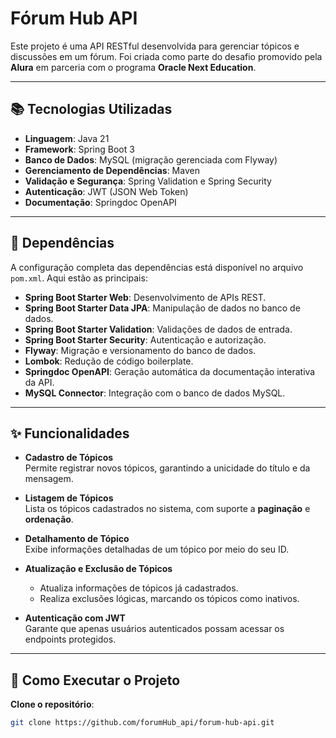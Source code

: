 # Fórum Hub API

Este projeto é uma API RESTful desenvolvida para gerenciar tópicos e discussões em um fórum. Foi criada como parte do desafio promovido pela **Alura** em parceria com o programa **Oracle Next Education**.

---

## 📚 Tecnologias Utilizadas

- **Linguagem**: Java 21
- **Framework**: Spring Boot 3
- **Banco de Dados**: MySQL (migração gerenciada com Flyway)
- **Gerenciamento de Dependências**: Maven
- **Validação e Segurança**: Spring Validation e Spring Security
- **Autenticação**: JWT (JSON Web Token)
- **Documentação**: Springdoc OpenAPI

---

## 🧩 Dependências

A configuração completa das dependências está disponível no arquivo `pom.xml`. Aqui estão as principais:

- **Spring Boot Starter Web**: Desenvolvimento de APIs REST.
- **Spring Boot Starter Data JPA**: Manipulação de dados no banco de dados.
- **Spring Boot Starter Validation**: Validações de dados de entrada.
- **Spring Boot Starter Security**: Autenticação e autorização.
- **Flyway**: Migração e versionamento do banco de dados.
- **Lombok**: Redução de código boilerplate.
- **Springdoc OpenAPI**: Geração automática da documentação interativa da API.
- **MySQL Connector**: Integração com o banco de dados MySQL.

---

## ✨ Funcionalidades

- **Cadastro de Tópicos**  
  Permite registrar novos tópicos, garantindo a unicidade do título e da mensagem.

- **Listagem de Tópicos**  
  Lista os tópicos cadastrados no sistema, com suporte a **paginação** e **ordenação**.

- **Detalhamento de Tópico**  
  Exibe informações detalhadas de um tópico por meio do seu ID.

- **Atualização e Exclusão de Tópicos**
    - Atualiza informações de tópicos já cadastrados.
    - Realiza exclusões lógicas, marcando os tópicos como inativos.

- **Autenticação com JWT**  
  Garante que apenas usuários autenticados possam acessar os endpoints protegidos.

---

## 🚀 Como Executar o Projeto

**Clone o repositório**:
   ```bash
   git clone https://github.com/forumHub_api/forum-hub-api.git
